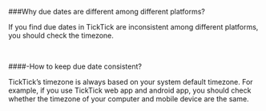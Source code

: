 ###Why due dates are different among different platforms?

If you find due dates in TickTick are inconsistent among different platforms, you should check the timezone.

<br />


####-How to keep due date consistent?

TickTick’s timezone is always based on your system default timezone. For example, if you use TickTick web app and android app, you should check whether the timezone of your computer and mobile device are the same.



